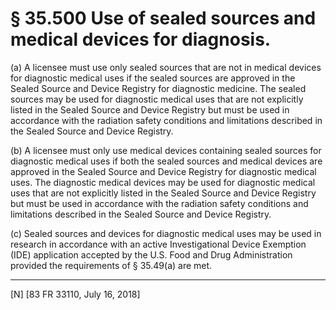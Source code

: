 # § 35.500   Use of sealed sources and medical devices for diagnosis.

(a) A licensee must use only sealed sources that are not in medical devices for diagnostic medical uses if the sealed sources are approved in the Sealed Source and Device Registry for diagnostic medicine. The sealed sources may be used for diagnostic medical uses that are not explicitly listed in the Sealed Source and Device Registry but must be used in accordance with the radiation safety conditions and limitations described in the Sealed Source and Device Registry.


(b) A licensee must only use medical devices containing sealed sources for diagnostic medical uses if both the sealed sources and medical devices are approved in the Sealed Source and Device Registry for diagnostic medical uses. The diagnostic medical devices may be used for diagnostic medical uses that are not explicitly listed in the Sealed Source and Device Registry but must be used in accordance with the radiation safety conditions and limitations described in the Sealed Source and Device Registry.


(c) Sealed sources and devices for diagnostic medical uses may be used in research in accordance with an active Investigational Device Exemption (IDE) application accepted by the U.S. Food and Drug Administration provided the requirements of § 35.49(a) are met.



---

[N] [83 FR 33110, July 16, 2018]






